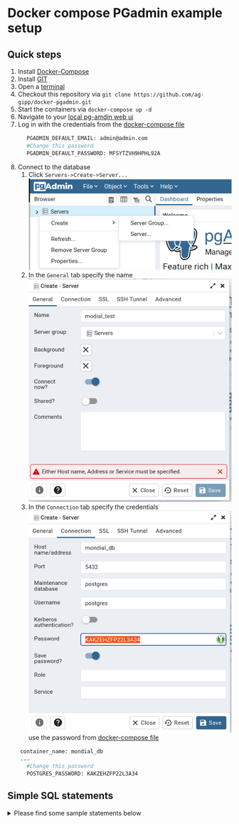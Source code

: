 # Docker compose PGadmin example setup

## Quick steps

1. Install [Docker-Compose](https://docs.docker.com/compose/install/)
2. Install [GIT](https://git-scm.com/book/en/v2/Getting-Started-Installing-Git)
3. Open a [terminal](https://towardsdatascience.com/a-quick-guide-to-using-command-line-terminal-96815b97b955) 
4. Checkout this repository via `git clone https://github.com/ag-gipp/docker-pgadmin.git`
5. Start the containers via `docker-compose up -d`
6. Navigate to your [local pg-amdin web ui](http://localhost:5050)
7. Log in with the credentials from the [docker-compose file](https://github.com/ag-gipp/docker-pgadmin/blob/58f23d6fbebdf9c1f3ea3d4e9953d87c4a9c9627/docker-compose.yml#L17-L19)
```dockerfile
      PGADMIN_DEFAULT_EMAIL: admin@admin.com
      #Change this password
      PGADMIN_DEFAULT_PASSWORD: MFSYTZVH9HPHL92A
```
8. Connect to the database
   1. Click `Servers->Create->Server...` ![create_server](doc/1_create_server.png)
   2. In the `General` tab specify the name ![server_name](doc/2_server_name.png) 
   3. In the `Connection` tab specify the credentials ![cerate_server](doc/3_create_server.png)
   use the password from [docker-compose file](https://github.com/ag-gipp/docker-pgadmin/blob/58f23d6fbebdf9c1f3ea3d4e9953d87c4a9c9627/docker-compose.yml#L17-L19)
```dockerfile
    container_name: mondial_db
    ...
      #Change this password
      POSTGRES_PASSWORD: KAKZEHZFP22L3A34
```

## Simple SQL statements
<details>
<summary>Please find some sample statements below</summary>

```SQL
CREATE TABLE professor (ID Integer, 
    FirstName VARCHAR(50),
    LastName VARCHAR(50),
    Office VARCHAR(50),
    PRIMARY KEY (ID));

CREATE TABLE student (ID Integer, 
    FirstName VARCHAR(50),
    LastName VARCHAR(50),
    PRIMARY KEY (ID));

CREATE TABLE lecture (ID Integer, 
    Title VARCHAR(50),
    Credits Integer,
    Room VARCHAR(50),
    PRIMARY KEY (ID));

CREATE TABLE attends (Student Integer, 
    Lecture Integer,
    FOREIGN KEY (Student) REFERENCES student(ID),
    FOREIGN KEY (Lecture) REFERENCES lecture(ID),
    PRIMARY KEY (Student, Lecture));

CREATE TABLE teaches (Professor Integer, 
    Lecture Integer,
    FOREIGN KEY (Professor) REFERENCES professor(ID),
    FOREIGN KEY (Lecture) REFERENCES lecture(ID),
    PRIMARY KEY (Professor, Lecture));

INSERT INTO professor (ID, FirstName, LastName, Office) 
VALUES (1, 'Julia', 'Maier', 'G12.42');

INSERT INTO lecture (ID, Title, Credits, Room) 
VALUES (1, 'Datenbanken', 6, 'HS10');

INSERT INTO student (ID, FirstName, LastName) 
VALUES (1, 'Max', 'Mustermann');

INSERT INTO teaches (Professor, Lecture) 
VALUES (1, 1);

INSERT INTO attends (Student, Lecture) 
VALUES (1, 1);

-- Contraint Violation (Default NO ACTION)

DELETE FROM lecture WHERE ID = 1;

DELETE FROM professor WHERE ID = 1;

DELETE FROM student WHERE ID = 1;

-- No Contraint Violation (Default NO ACTION)

DELETE FROM attends WHERE Student = 1;
DELETE FROM student WHERE ID = 1;

-- Change attends table to CASCADE (CAREFUL!)

ALTER TABLE attends DROP CONSTRAINT attends_student_fkey;

ALTER TABLE attends ADD CONSTRAINT attends_student_fkey 
FOREIGN KEY (Student) REFERENCES student(ID) 
ON DELETE CASCADE ON UPDATE CASCADE;

-- Update/DELETE (CASCADE)

UPDATE student SET ID=2 WHERE FirstName = 'Max' and LastName='Mustermann';

DELETE FROM student WHERE ID = 2;
```
</details>
